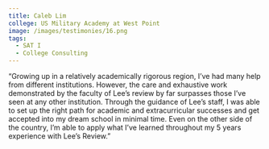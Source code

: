 ```yaml
---
title: Caleb Lim
college: US Military Academy at West Point
image: /images/testimonies/16.png
tags:
  - SAT I
  - College Consulting
---
```

“Growing up in a relatively academically rigorous region, I’ve had many
          help from different institutions. However, the care and exhaustive work
          demonstrated by the faculty of Lee’s review by far surpasses those I’ve
          seen at any other institution. Through the guidance of Lee’s staff, I was
          able to set up the right path for academic and extracurricular successes
          and get accepted into my dream school in minimal time. Even on the other
          side of the country, I’m able to apply what I’ve learned throughout my 5
          years experience with Lee’s Review.”